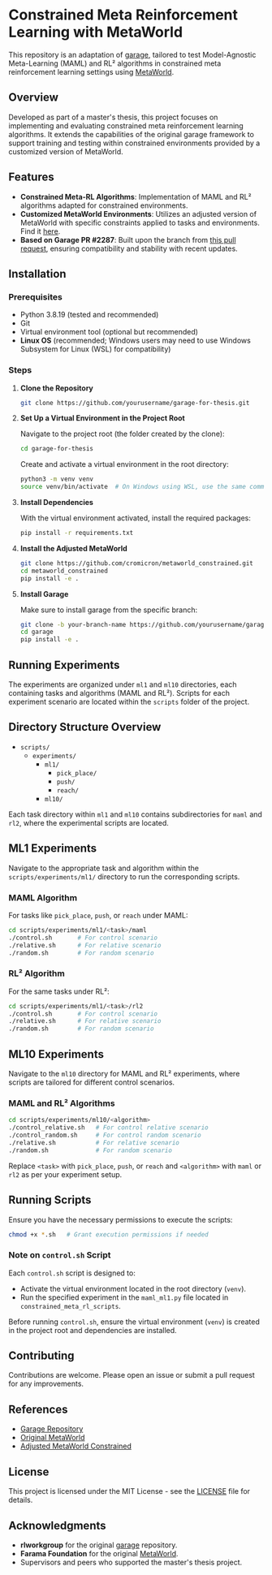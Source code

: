 
# Constrained Meta Reinforcement Learning with MetaWorld

This repository is an adaptation of [garage](https://github.com/rlworkgroup/garage), tailored to test Model-Agnostic Meta-Learning (MAML) and RL² algorithms in constrained meta reinforcement learning settings using [MetaWorld](https://github.com/Farama-Foundation/Metaworld).

## Overview

Developed as part of a master's thesis, this project focuses on implementing and evaluating constrained meta reinforcement learning algorithms. It extends the capabilities of the original garage framework to support training and testing within constrained environments provided by a customized version of MetaWorld.

## Features

- **Constrained Meta-RL Algorithms**: Implementation of MAML and RL² algorithms adapted for constrained environments.
- **Customized MetaWorld Environments**: Utilizes an adjusted version of MetaWorld with specific constraints applied to tasks and environments. Find it [here](https://github.com/cromicron/metaworld_constrained).
- **Based on Garage PR #2287**: Built upon the branch from [this pull request](https://github.com/rlworkgroup/garage/pull/2287), ensuring compatibility and stability with recent updates.

## Installation

### Prerequisites

- Python 3.8.19 (tested and recommended)
- Git
- Virtual environment tool (optional but recommended)
- **Linux OS** (recommended; Windows users may need to use Windows Subsystem for Linux (WSL) for compatibility)

### Steps

1. **Clone the Repository**

   ```bash
   git clone https://github.com/yourusername/garage-for-thesis.git
   ```

2. **Set Up a Virtual Environment in the Project Root**

   Navigate to the project root (the folder created by the clone):

   ```bash
   cd garage-for-thesis
   ```

   Create and activate a virtual environment in the root directory:

   ```bash
   python3 -m venv venv
   source venv/bin/activate  # On Windows using WSL, use the same command
   ```

3. **Install Dependencies**

   With the virtual environment activated, install the required packages:

   ```bash
   pip install -r requirements.txt
   ```

4. **Install the Adjusted MetaWorld**

   ```bash
   git clone https://github.com/cromicron/metaworld_constrained.git
   cd metaworld_constrained
   pip install -e .
   ```

5. **Install Garage**

   Make sure to install garage from the specific branch:

   ```bash
   git clone -b your-branch-name https://github.com/yourusername/garage.git
   cd garage
   pip install -e .
   ```

## Running Experiments

The experiments are organized under `ml1` and `ml10` directories, each containing tasks and algorithms (MAML and RL²). Scripts for each experiment scenario are located within the `scripts` folder of the project.

## Directory Structure Overview

- `scripts/`
  - `experiments/`
    - `ml1/`
      - `pick_place/`
      - `push/`
      - `reach/`
    - `ml10/`

Each task directory within `ml1` and `ml10` contains subdirectories for `maml` and `rl2`, where the experimental scripts are located.

## ML1 Experiments

Navigate to the appropriate task and algorithm within the `scripts/experiments/ml1/` directory to run the corresponding scripts.

### MAML Algorithm

For tasks like `pick_place`, `push`, or `reach` under MAML:

```bash
cd scripts/experiments/ml1/<task>/maml
./control.sh       # For control scenario
./relative.sh      # For relative scenario
./random.sh        # For random scenario
```

### RL² Algorithm

For the same tasks under RL²:

```bash
cd scripts/experiments/ml1/<task>/rl2
./control.sh       # For control scenario
./relative.sh      # For relative scenario
./random.sh        # For random scenario
```

## ML10 Experiments

Navigate to the `ml10` directory for MAML and RL² experiments, where scripts are tailored for different control scenarios.

### MAML and RL² Algorithms

```bash
cd scripts/experiments/ml10/<algorithm>
./control_relative.sh   # For control relative scenario
./control_random.sh     # For control random scenario
./relative.sh           # For relative scenario
./random.sh             # For random scenario
```

Replace `<task>` with `pick_place`, `push`, or `reach` and `<algorithm>` with `maml` or `rl2` as per your experiment setup.

## Running Scripts

Ensure you have the necessary permissions to execute the scripts:

```bash
chmod +x *.sh   # Grant execution permissions if needed
```

### Note on `control.sh` Script

Each `control.sh` script is designed to:
- Activate the virtual environment located in the root directory (`venv`).
- Run the specified experiment in the `maml_ml1.py` file located in `constrained_meta_rl_scripts`.

Before running `control.sh`, ensure the virtual environment (`venv`) is created in the project root and dependencies are installed.

## Contributing

Contributions are welcome. Please open an issue or submit a pull request for any improvements.

## References

- [Garage Repository](https://github.com/rlworkgroup/garage)
- [Original MetaWorld](https://github.com/Farama-Foundation/Metaworld)
- [Adjusted MetaWorld Constrained](https://github.com/cromicron/metaworld_constrained)

## License

This project is licensed under the MIT License - see the [LICENSE](LICENSE) file for details.

## Acknowledgments

- **rlworkgroup** for the original [garage](https://github.com/rlworkgroup/garage) repository.
- **Farama Foundation** for the original [MetaWorld](https://github.com/Farama-Foundation/Metaworld).
- Supervisors and peers who supported the master's thesis project.
